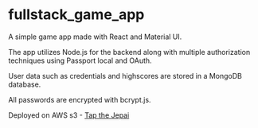 # fullstack_game_app

A simple game app made with React and Material UI.

The app utilizes Node.js for the backend along with multiple authorization techniques using Passport local and OAuth.

User data such as credentials and highscores are stored in a MongoDB database.

All passwords are encrypted with bcrypt.js.

Deployed on AWS s3 - [Tap the Jepai](http://pats-tap-the-jepai.s3-website-ap-southeast-1.amazonaws.com/)
